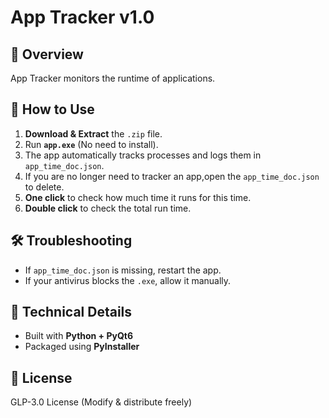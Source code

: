 # App Tracker v1.0

## 📌 Overview
App Tracker monitors the runtime of applications.

## 🚀 How to Use
1. **Download & Extract** the `.zip` file.
2. Run **`app.exe`** (No need to install).
3. The app automatically tracks processes and logs them in `app_time_doc.json`.
4. If you are no longer need to tracker an app,open the `app_time_doc.json` to delete.
5. **One click** to check how much time it runs for this time.
6. **Double click** to check the total run time.

## 🛠 Troubleshooting
- If `app_time_doc.json` is missing, restart the app.
- If your antivirus blocks the `.exe`, allow it manually.

## 🔧 Technical Details
- Built with **Python + PyQt6**
- Packaged using **PyInstaller**

## 📝 License
GLP-3.0 License (Modify & distribute freely)
